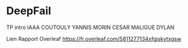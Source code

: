 # DeepFail
TP intro IAAA
COUTOULY YANNIS
MORIN CESAR
MALIGUE DYLAN

Lien Rapport Overleaf
https://fr.overleaf.com/5811277134xfgjskytxgsw
